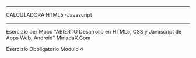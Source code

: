________________________________________________________________________________

CALCULADORA HTML5 -Javascript

________________________________________________________________________________

Esercizio per Mooc "ABIERTO	Desarrollo en HTML5, CSS y Javascript de Apps Web, Android"
MiriadaX.Com


Esercizio Obbligatorio Modulo 4